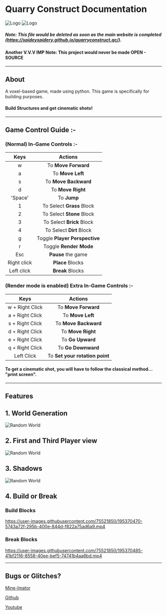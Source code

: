 # Quarry Construct Documentation
<img src="https://i.imgur.com/rilmQyR.png" alt="Logo">
<img src="https://mineimatorhostingssupload.mineimatormatics.repl.co/GrDeZ.png" alt="Logo">

##### Note: This file would be deleted as soon as the main website is completed (https://spideyspidery.github.io/quarryconstruct.qc/).
#### Another V.V.V IMP Note: This project would never be made OPEN - SOURCE

------------------------------------------------------------------
## About
A voxel-based game, made using python. This game is specifically for building purposes. 
#### Build Structures and get cinematic shots!


------------------------------------------------------------------

## Game Control Guide :-
### (Normal) In-Game Controls :-

|      Keys      |         Actions                   |    
|     :---:      |          :---:                    |
|       w        | To **Move Forward**               |
|       a        | To **Move Left**                  |
|       s        | To **Move Backward**              |
|       d        | To **Move Right**                 |
|    'Space'     | To **Jump**                       |
|       1        | To Select **Grass**   Block       |
|       2        | To Select **Stone**   Block       |
|       3        | To Select **Brick**   Block       |
|       4        | To Select **Dirt**   Block        |
|       g        | Toggle **Player Perspective**     |
|       r        | Toggle **Render Mode**            |
|      Esc       | **Pause** the game                |
|  Right click   | **Place**  Blocks                 |
|  Left click    | **Break**  Blocks                 |

### (Render mode is enabled) Extra In-Game Controls :-
|      Keys                    |         Actions                   |    
|     :---:                    |          :---:                    |
|       w + Right Click        | To **Move Forward**               |
|       a + Right Click        | To **Move Left**                  |
|       s + Right Click        | To **Move Backward**              |
|       d + Right Click        | To **Move Right**                 |
|       e + Right Click        | To **Go Upward**                  |
|       q + Right Click        | To **Go Downward**                |
|          Left Click          | To **Set your rotation point**    |
#### To get a cinematic shot, you will have to follow the classical method... "print screen".

------------------------------------------------------------------
## Features

## 1. World Generation
<img src="https://i.imgur.com/qJk1fyM.png" alt="Random World">

## 2. First and Third Player view
<img src="https://i.imgur.com/GSPXJFi.png" alt="Random World">

## 3. Shadows
<img src="https://i.imgur.com/9iTwulK.png" alt="Random World">

## 4. Build or Break
### Build Blocks
https://user-images.githubusercontent.com/75521850/195370470-5743a72f-295b-400e-844d-f822a75ad6a9.mp4

### Break Blocks
https://user-images.githubusercontent.com/75521850/195370485-41bf2116-8558-40ee-bef5-74741b4aa6bd.mp4

------------------------------------------------------------------
## Bugs or Glitches?

[Mine-Imator](https://www.mineimatorforums.com/index.php?/profile/80656-spideyspidery/)

[Github](https://github.com/Spideyspidery)

[Youtube](https://www.youtube.com/channel/UC8yYfetvXdorcN_I4iV9k2g?sub_confirmation=1&feature=subscribe-embed-click)

